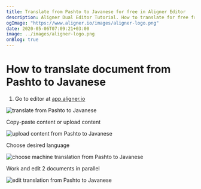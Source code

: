 ```yaml
---
title: Translate from Pashto to Javanese for free in Aligner Editor
description: Aligner Dual Editor Tutorial. How to translate for free from Pashto to Javanese. Aligner is multilingual document management platform. 
ogImage: "https://www.aligner.io/images/aligner-logo.png"
date: 2020-05-06T07:09:21+03:00
image: ../images/aligner-logo.png
onBlog: true
---
```


# How to translate document from Pashto to Javanese

1. Go to editor at [app.aligner.io](https://app.aligner.io "Aligner App web page")

![translate from Pashto to Javanese](../aligner-blank-editor.png "translate from Pashto to Javanese")

Copy-paste content or upload content

![upload content from Pashto to Javanese](../aligner-uploaded-document.png "upload content from Pashto to Javanese")

Choose desired language

![choose machine translation from Pashto to Javanese](../aligner-language-dropdown.png "choose machine translation from Pashto to Javanese")

Work and edit 2 documents in parallel

![edit translation from Pashto to Javanese](../aligner-double-sitded-editor.png "edit translation from Pashto to Javanese")

